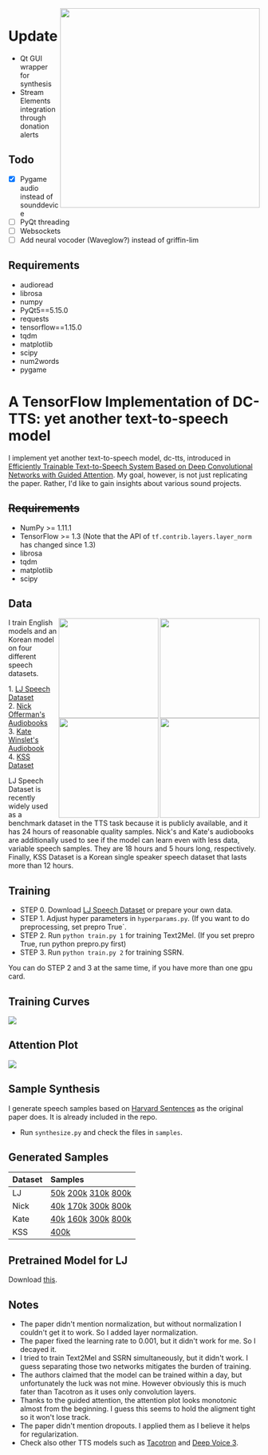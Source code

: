 <img src="https://i.imgur.com/kN5MDen.png" height="400" align="right">

# Update
  * Qt GUI wrapper for synthesis
  * Stream Elements integration through donation alerts
  
## Todo
- [x] Pygame audio instead of sounddevice
- [ ] PyQt threading
- [ ] Websockets 
- [ ] Add neural vocoder (Waveglow?) instead of griffin-lim

## Requirements
  * audioread
  * librosa
  * numpy
  * PyQt5==5.15.0
  * requests
  * tensorflow==1.15.0
  * tqdm
  * matplotlib
  * scipy
  * num2words
  * pygame


# A TensorFlow Implementation of DC-TTS: yet another text-to-speech model

I implement yet another text-to-speech model, dc-tts, introduced in [Efficiently Trainable Text-to-Speech System Based on Deep Convolutional Networks with Guided Attention](https://arxiv.org/abs/1710.08969). My goal, however, is not just replicating the paper. Rather, I'd like to gain insights about various sound projects.

## ~~Requirements~~
  * NumPy >= 1.11.1
  * TensorFlow >= 1.3 (Note that the API of `tf.contrib.layers.layer_norm` has changed since 1.3)
  * librosa
  * tqdm
  * matplotlib
  * scipy

## Data

<img src="https://image.shutterstock.com/z/stock-vector-korean-alphabet-korean-hangul-pattern-693680611.jpg" height="200" align="right">
<img src="https://upload.wikimedia.org/wikipedia/commons/thumb/9/9c/Kate_Winslet_March_18%2C_2014_%28headshot%29.jpg/890px-Kate_Winslet_March_18%2C_2014_%28headshot%29.jpg" height="200" align="right">
<img src="https://upload.wikimedia.org/wikipedia/commons/thumb/f/f6/Nick_Offerman_at_UMBC_%28cropped%29.jpg/440px-Nick_Offerman_at_UMBC_%28cropped%29.jpg" height="200" align="right">
<img src="https://image.shutterstock.com/z/stock-vector-lj-letters-four-colors-in-abstract-background-logo-design-identity-in-circle-alphabet-letter-418687846.jpg" height="200" align="right">

I train English models and an Korean model on four different speech datasets. <p> 1. [LJ Speech Dataset](https://keithito.com/LJ-Speech-Dataset/) <br/> 2. [Nick Offerman's Audiobooks](https://www.audible.com.au/search?searchNarrator=Nick+Offerman) <br/> 3. [Kate Winslet's Audiobook](https://www.audible.com.au/pd/Classics/Therese-Raquin-Audiobook/B00FF0SLW4/ref=a_search_c4_1_3_srTtl?qid=1516854754&sr=1-3) <br/> 4. [KSS Dataset](https://kaggle.com/bryanpark/korean-single-speaker-speech-dataset)

LJ Speech Dataset is recently widely used as a benchmark dataset in the TTS task because it is publicly available, and it has 24 hours of reasonable quality samples.
Nick's and Kate's audiobooks are additionally used to see if the model can learn even with less data, variable speech samples. They are 18 hours and 5 hours long, respectively. Finally, KSS Dataset is a Korean single speaker speech dataset that lasts more than 12 hours.


## Training
  * STEP 0. Download [LJ Speech Dataset](https://keithito.com/LJ-Speech-Dataset/) or prepare your own data.
  * STEP 1. Adjust hyper parameters in `hyperparams.py`. (If you want to do preprocessing, set prepro True`.
  * STEP 2. Run `python train.py 1` for training Text2Mel. (If you set prepro True, run python prepro.py first)
  * STEP 3. Run `python train.py 2` for training SSRN.

You can do STEP 2 and 3 at the same time, if you have more than one gpu card.

## Training Curves

<img src="fig/training_curves.png">

## Attention Plot
<img src="fig/attention.gif">

## Sample Synthesis
I generate speech samples based on [Harvard Sentences](http://www.cs.columbia.edu/~hgs/audio/harvard.html) as the original paper does. It is already included in the repo.

  * Run `synthesize.py` and check the files in `samples`.

## Generated Samples

| Dataset       | Samples |
| :----- |:-------------|
| LJ      | [50k](https://soundcloud.com/kyubyong-park/sets/dc_tts) [200k](https://soundcloud.com/kyubyong-park/sets/dc_tts_lj_200k) [310k](https://soundcloud.com/kyubyong-park/sets/dc_tts_lj_310k) [800k](https://soundcloud.com/kyubyong-park/sets/dc_tts_lj_800k)|
| Nick      | [40k](https://soundcloud.com/kyubyong-park/sets/dc_tts_nick_40k) [170k](https://soundcloud.com/kyubyong-park/sets/dc_tts_nick_170k) [300k](https://soundcloud.com/kyubyong-park/sets/dc_tts_nick_300k) [800k](https://soundcloud.com/kyubyong-park/sets/dc_tts_nick_800k)|
| Kate| [40k](https://soundcloud.com/kyubyong-park/sets/dc_tts_kate_40k) [160k](https://soundcloud.com/kyubyong-park/sets/dc_tts_kate_160k) [300k](https://soundcloud.com/kyubyong-park/sets/dc_tts_kate_300k) [800k](https://soundcloud.com/kyubyong-park/sets/dc_tts_kate_800k) |
| KSS| [400k](https://soundcloud.com/kyubyong-park/sets/dc_tts_ko_400k) |

## Pretrained Model for LJ

Download [this](https://www.dropbox.com/s/1oyipstjxh2n5wo/LJ_logdir.tar?dl=0).

## Notes

  * The paper didn't mention normalization, but without normalization I couldn't get it to work. So I added layer normalization.
  * The paper fixed the learning rate to 0.001, but it didn't work for me. So I decayed it.
  * I tried to train Text2Mel and SSRN simultaneously, but it didn't work. I guess separating those two networks mitigates the burden of training.
  * The authors claimed that the model can be trained within a day, but unfortunately the luck was not mine. However obviously this is much fater than Tacotron as it uses only convolution layers.
  * Thanks to the guided attention, the attention plot looks monotonic almost from the beginning. I guess this seems to hold the aligment tight so it won't lose track.
  * The paper didn't mention dropouts. I applied them as I believe it helps for regularization.
  * Check also other TTS models such as [Tacotron](https://github.com/kyubyong/tacotron) and [Deep Voice 3](https://github.com/kyubyong/deepvoice3).
  
